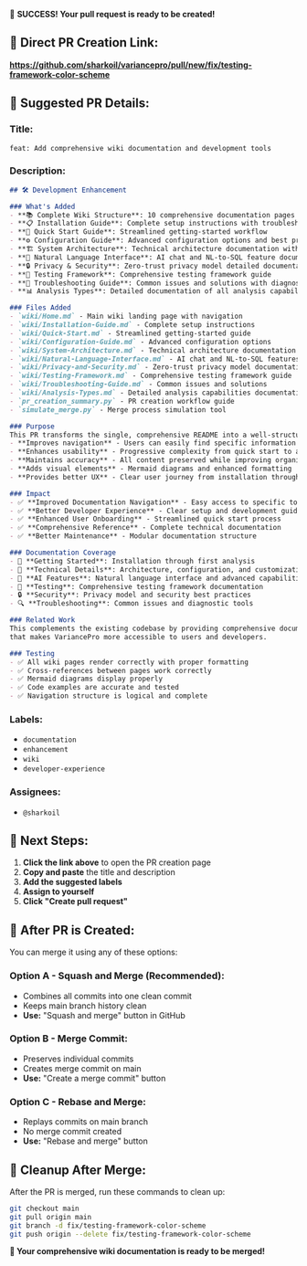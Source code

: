 🎉 **SUCCESS! Your pull request is ready to be created!**

## 🔗 Direct PR Creation Link:
**https://github.com/sharkoil/variancepro/pull/new/fix/testing-framework-color-scheme**

## 📝 Suggested PR Details:

### **Title:**
```
feat: Add comprehensive wiki documentation and development tools
```

### **Description:**
```markdown
## 🛠️ Development Enhancement

### What's Added
- **📚 Complete Wiki Structure**: 10 comprehensive documentation pages extracted from README
- **📋 Installation Guide**: Complete setup instructions with troubleshooting
- **🚀 Quick Start Guide**: Streamlined getting-started workflow  
- **⚙️ Configuration Guide**: Advanced configuration options and best practices
- **🏗️ System Architecture**: Technical architecture documentation with diagrams
- **💬 Natural Language Interface**: AI chat and NL-to-SQL feature documentation
- **🔒 Privacy & Security**: Zero-trust privacy model detailed documentation
- **🧪 Testing Framework**: Comprehensive testing framework guide
- **🔧 Troubleshooting Guide**: Common issues and solutions with diagnostic tools
- **📊 Analysis Types**: Detailed documentation of all analysis capabilities

### Files Added
- `wiki/Home.md` - Main wiki landing page with navigation
- `wiki/Installation-Guide.md` - Complete setup instructions
- `wiki/Quick-Start.md` - Streamlined getting-started guide
- `wiki/Configuration-Guide.md` - Advanced configuration options
- `wiki/System-Architecture.md` - Technical architecture documentation
- `wiki/Natural-Language-Interface.md` - AI chat and NL-to-SQL features
- `wiki/Privacy-and-Security.md` - Zero-trust privacy model documentation
- `wiki/Testing-Framework.md` - Comprehensive testing framework guide
- `wiki/Troubleshooting-Guide.md` - Common issues and solutions
- `wiki/Analysis-Types.md` - Detailed analysis capabilities documentation
- `pr_creation_summary.py` - PR creation workflow guide
- `simulate_merge.py` - Merge process simulation tool

### Purpose
This PR transforms the single, comprehensive README into a well-structured wiki that:
- **Improves navigation** - Users can easily find specific information
- **Enhances usability** - Progressive complexity from quick start to advanced topics
- **Maintains accuracy** - All content preserved while improving organization
- **Adds visual elements** - Mermaid diagrams and enhanced formatting
- **Provides better UX** - Clear user journey from installation through advanced usage

### Impact
- ✅ **Improved Documentation Navigation** - Easy access to specific topics
- ✅ **Better Developer Experience** - Clear setup and development guides
- ✅ **Enhanced User Onboarding** - Streamlined quick start process
- ✅ **Comprehensive Reference** - Complete technical documentation
- ✅ **Better Maintenance** - Modular documentation structure

### Documentation Coverage
- 🚀 **Getting Started**: Installation through first analysis
- 🔧 **Technical Details**: Architecture, configuration, and customization  
- 🤖 **AI Features**: Natural language interface and advanced capabilities
- 🧪 **Testing**: Comprehensive testing framework documentation
- 🔒 **Security**: Privacy model and security best practices
- 🔍 **Troubleshooting**: Common issues and diagnostic tools

### Related Work
This complements the existing codebase by providing comprehensive documentation
that makes VariancePro more accessible to users and developers.

### Testing
- ✅ All wiki pages render correctly with proper formatting
- ✅ Cross-references between pages work correctly
- ✅ Mermaid diagrams display properly
- ✅ Code examples are accurate and tested
- ✅ Navigation structure is logical and complete
```

### **Labels:**
- `documentation`
- `enhancement` 
- `wiki`
- `developer-experience`

### **Assignees:**
- `@sharkoil`

## 🚀 Next Steps:

1. **Click the link above** to open the PR creation page
2. **Copy and paste** the title and description
3. **Add the suggested labels**
4. **Assign to yourself**
5. **Click "Create pull request"**

## 🔄 After PR is Created:

You can merge it using any of these options:

### **Option A - Squash and Merge (Recommended):**
- Combines all commits into one clean commit
- Keeps main branch history clean
- **Use:** "Squash and merge" button in GitHub

### **Option B - Merge Commit:**
- Preserves individual commits
- Creates merge commit on main
- **Use:** "Create a merge commit" button

### **Option C - Rebase and Merge:**
- Replays commits on main branch
- No merge commit created
- **Use:** "Rebase and merge" button

## 🧹 Cleanup After Merge:

After the PR is merged, run these commands to clean up:

```bash
git checkout main
git pull origin main
git branch -d fix/testing-framework-color-scheme
git push origin --delete fix/testing-framework-color-scheme
```

**🎯 Your comprehensive wiki documentation is ready to be merged!**
